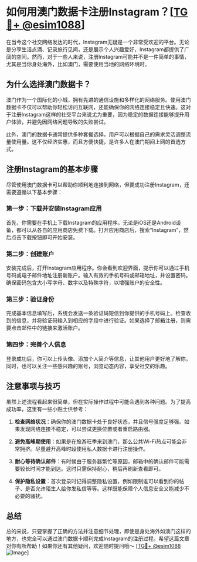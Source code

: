 # 如何用澳门数据卡注册Instagram？[[TG💪+ @esim1088](https://t.me/s/esim1088)]

在当今这个社交网络发达的时代，Instagram无疑是一个非常受欢迎的平台。无论是分享生活点滴、记录旅行见闻，还是展示个人兴趣爱好，Instagram都提供了广阔的空间。然而，对于一些人来说，注册Instagram可能并不是一件简单的事情，尤其是当你身处海外，比如澳门，需要使用当地的网络环境时。

## 为什么选择澳门数据卡？

澳门作为一个国际化的小城，拥有先进的通信设施和多样化的网络服务。使用澳门数据卡不仅可以帮助你轻松访问互联网，还能确保你的网络连接稳定且快速。这对于注册Instagram这样的社交平台来说尤为重要，因为稳定的数据连接能够提升用户体验，并避免因网络问题导致的失败尝试。

此外，澳门的数据卡通常提供多种套餐选择，用户可以根据自己的需求灵活调整流量使用量。这不仅经济实惠，而且方便快捷，是许多人在澳门期间上网的首选方式。

## 注册Instagram的基本步骤

尽管使用澳门数据卡可以帮助你顺利地连接到网络，但要成功注册Instagram，还需要遵循以下基本步骤：

### 第一步：下载并安装Instagram应用

首先，你需要在手机上下载Instagram的应用程序。无论是iOS还是Android设备，都可以从各自的应用商店免费下载。打开应用商店后，搜索“Instagram”，然后点击下载按钮即可开始安装。

### 第二步：创建账户

安装完成后，打开Instagram应用程序。你会看到欢迎界面，提示你可以通过手机号码或电子邮件地址注册新账户。输入有效的手机号码或邮箱地址，并设置密码。确保密码包含大小写字母、数字以及特殊字符，以增强账户的安全性。

### 第三步：验证身份

完成基本信息填写后，系统会发送一条验证码短信到你提供的手机号码上。检查收到的信息，并将验证码输入到相应的字段中进行验证。如果选择了邮箱注册，则需要点击邮件中的链接来激活账户。

### 第四步：完善个人信息

登录成功后，你可以上传头像、添加个人简介等信息，让其他用户更好地了解你。同时，也可以关注一些感兴趣的账号，浏览动态内容，享受社交的乐趣。

## 注意事项与技巧

虽然上述流程看起来很简单，但在实际操作过程中可能会遇到各种问题。为了提高成功率，这里有一些小贴士供参考：

1. **检查网络状况**：确保你的澳门数据卡处于良好状态，并且信号强度足够强。如果发现网络连接不稳定，可以尝试更换位置或者重启路由器。
   
2. **避免高峰期使用**：如果是在旅游旺季来到澳门，那么公共Wi-Fi热点可能会非常拥挤。尽量避开高峰时段使用私人数据卡进行注册操作。

3. **耐心等待确认邮件**：有时候由于服务器繁忙等原因，邮箱中的确认邮件可能需要较长时间才能到达。这时只需保持耐心，稍后再刷新查看即可。

4. **保护隐私设置**：首次登录时记得调整隐私设置，例如限制谁可以看到你的帖子、是否允许陌生人给你发私信等等。这样既能保障个人信息安全又能减少不必要的骚扰。

## 总结

总的来说，只要掌握了正确的方法并注意细节处理，即使是身处海外如澳门这样的地方，也完全可以通过澳门数据卡顺利完成Instagram的注册过程。希望这篇文章对你有所帮助！如果你还有其他疑问，欢迎随时提问哦～ [[TG💪+ @esim1088](https://t.me/s/esim1088) ![Image](https://i.postimg.cc/4NQfJmqS/Snipaste-2025-05-13-00-14-12.png)]